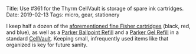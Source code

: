 Title: Use #361 for the Thyrm CellVault is storage of spare ink cartridges.
Date: 2019-02-13
Tags: micro, gear, stationery

I keep half a dozen of the [aforementioned fine Fisher cartridges](/2019/02/fisher-fine/) (black, red, and blue), as well as a [Parker Ballpoint Refill](http://www.parkerpen.com/en-US/ball-point-refill) and a [Parker Gel Refill](http://www.parkerpen.com/en-US/shop-online/quink-refill-ink-for-gel-pen-in-black-1950362--1) in a standard [CellVault](https://thyrm.com/product/cell-vault-battery-storage/). Keeping small, infrequently used items like that organized is key for future sanity.
